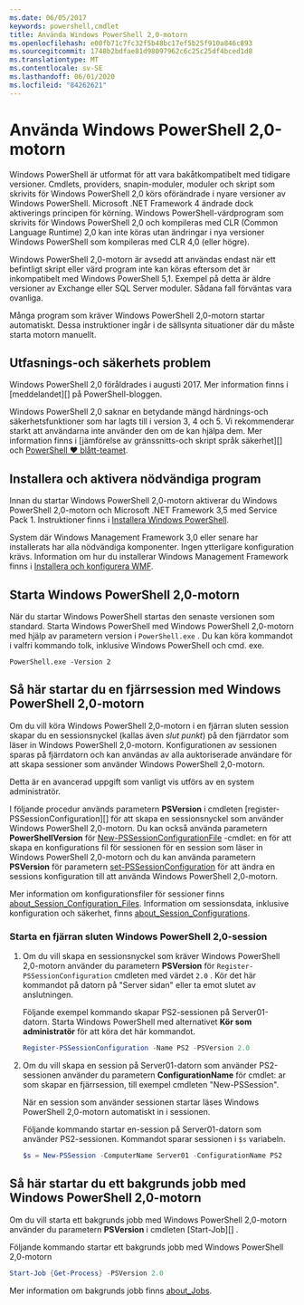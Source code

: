 ```yaml
---
ms.date: 06/05/2017
keywords: powershell,cmdlet
title: Använda Windows PowerShell 2,0-motorn
ms.openlocfilehash: e00fb71c7fc32f5b48bc17ef5b25f910a846c893
ms.sourcegitcommit: 1748b2bdfae81d98097962c6c25c25df4bced1d8
ms.translationtype: MT
ms.contentlocale: sv-SE
ms.lasthandoff: 06/01/2020
ms.locfileid: "84262621"
---
```

# <a name="using-the-windows-powershell-20-engine"></a>Använda Windows PowerShell 2,0-motorn

Windows PowerShell är utformat för att vara bakåtkompatibelt med tidigare versioner. Cmdlets, providers, snapin-moduler, moduler och skript som skrivits för Windows PowerShell 2,0 körs oförändrade i nyare versioner av Windows PowerShell. Microsoft .NET Framework 4 ändrade dock aktiverings principen för körning.
Windows PowerShell-värdprogram som skrivits för Windows PowerShell 2,0 och kompileras med CLR (Common Language Runtime) 2,0 kan inte köras utan ändringar i nya versioner Windows PowerShell som kompileras med CLR 4,0 (eller högre).

Windows PowerShell 2,0-motorn är avsedd att användas endast när ett befintligt skript eller värd program inte kan köras eftersom det är inkompatibelt med Windows PowerShell 5,1. Exempel på detta är äldre versioner av Exchange eller SQL Server moduler. Sådana fall förväntas vara ovanliga.

Många program som kräver Windows PowerShell 2,0-motorn startar automatiskt. Dessa instruktioner ingår i de sällsynta situationer där du måste starta motorn manuellt.

## <a name="deprecation-and-security-concerns"></a>Utfasnings-och säkerhets problem

Windows PowerShell 2,0 föråldrades i augusti 2017. Mer information finns i [meddelandet][] på PowerShell-bloggen.

Windows PowerShell 2,0 saknar en betydande mängd härdnings-och säkerhetsfunktioner som har lagts till i version 3, 4 och 5. Vi rekommenderar starkt att användarna inte använder den om de kan hjälpa dem. Mer information finns i [jämförelse av gränssnitts-och skript språk säkerhet][] och [PowerShell ♥ blått-teamet][blueteam].

## <a name="installing-and-enabling-required-programs"></a>Installera och aktivera nödvändiga program

Innan du startar Windows PowerShell 2,0-motorn aktiverar du Windows PowerShell 2,0-motorn och Microsoft .NET Framework 3,5 med Service Pack 1. Instruktioner finns i [Installera Windows PowerShell][].

System där Windows Management Framework 3,0 eller senare har installerats har alla nödvändiga komponenter. Ingen ytterligare konfiguration krävs. Information om hur du installerar Windows Management Framework finns i [Installera och konfigurera WMF][].

## <a name="how-to-start-the-windows-powershell-20-engine"></a>Starta Windows PowerShell 2,0-motorn

När du startar Windows PowerShell startas den senaste versionen som standard. Starta Windows PowerShell med Windows PowerShell 2,0-motorn med hjälp av parametern version i `PowerShell.exe` . Du kan köra kommandot i valfri kommando tolk, inklusive Windows PowerShell och cmd. exe.

```
PowerShell.exe -Version 2
```

## <a name="how-to-start-a-remote-session-with-the-windows-powershell-20-engine"></a>Så här startar du en fjärrsession med Windows PowerShell 2,0-motorn

Om du vill köra Windows PowerShell 2,0-motorn i en fjärran sluten session skapar du en sessionsnyckel (kallas även _slut punkt_) på den fjärrdator som läser in Windows PowerShell 2,0-motorn. Konfigurationen av sessionen sparas på fjärrdatorn och kan användas av alla auktoriserade användare för att skapa sessioner som använder Windows PowerShell 2,0-motorn.

Detta är en avancerad uppgift som vanligt vis utförs av en system administratör.

I följande procedur används parametern **PSVersion** i cmdleten [register-PSSessionConfiguration][] för att skapa en sessionsnyckel som använder Windows PowerShell 2,0-motorn. Du kan också använda parametern **PowerShellVersion** för [New-PSSessionConfigurationFile][] -cmdlet: en för att skapa en konfigurations fil för sessionen för en session som läser in Windows PowerShell 2,0-motorn och du kan använda parametern **PSVersion** för parametern [set-PSSessionConfiguration][] för att ändra en sessions konfiguration till att använda Windows PowerShell 2,0-motorn.

Mer information om konfigurationsfiler för sessioner finns [about_Session_Configuration_Files][].
Information om sessionsdata, inklusive konfiguration och säkerhet, finns [about_Session_Configurations][].

### <a name="to-start-a-remote-windows-powershell-20-session"></a>Starta en fjärran sluten Windows PowerShell 2,0-session

1. Om du vill skapa en sessionsnyckel som kräver Windows PowerShell 2,0-motorn använder du parametern **PSVersion** för `Register-PSSessionConfiguration` cmdleten med värdet `2.0` .
   Kör det här kommandot på datorn på "Server sidan" eller ta emot slutet av anslutningen.

   Följande exempel kommando skapar PS2-sessionen på Server01-datorn. Starta Windows PowerShell med alternativet **Kör som administratör** för att köra det här kommandot.

   ```powershell
   Register-PSSessionConfiguration -Name PS2 -PSVersion 2.0
   ```

1. Om du vill skapa en session på Server01-datorn som använder PS2-sessionen använder du parametern **ConfigurationName** för cmdlet: ar som skapar en fjärrsession, till exempel cmdleten "New-PSSession".

   När en session som använder sessionen startar läses Windows PowerShell 2,0-motorn automatiskt in i sessionen.

   Följande kommando startar en-session på Server01-datorn som använder PS2-sessionen. Kommandot sparar sessionen i `$s` variabeln.

   ```powershell
   $s = New-PSSession -ComputerName Server01 -ConfigurationName PS2
   ```

## <a name="how-to-start-a-background-job-with-the-windows-powershell-20-engine"></a>Så här startar du ett bakgrunds jobb med Windows PowerShell 2,0-motorn

Om du vill starta ett bakgrunds jobb med Windows PowerShell 2,0-motorn använder du parametern **PSVersion** i cmdleten [Start-Job][] .

Följande kommando startar ett bakgrunds jobb med Windows PowerShell 2,0-motorn

```powershell
Start-Job {Get-Process} -PSVersion 2.0
```

Mer information om bakgrunds jobb finns [about_Jobs][].

<!-- link references -->
[känna]: https://devblogs.microsoft.com/powershell/windows-powershell-2-0-deprecation/
[Jämförelse mellan gränssnitts-och skript språk säkerhet]: https://devblogs.microsoft.com/powershell/a-comparison-of-shell-and-scripting-language-security/
[blueteam]: https://devblogs.microsoft.com/powershell/powershell-the-blue-team/
[Installera Windows PowerShell]: install/Installing-Windows-PowerShell.md
[Installera och konfigurera WMF]: wmf/setup/install-configure.md
[Registrera – PSSessionConfiguration]: /powershell/module/Microsoft.PowerShell.Core/Register-PSSessionConfiguration
[New-PSSessionConfigurationFile]: /powershell/module/Microsoft.PowerShell.Core/New-PSSessionConfiguration
[Set-PSSessionConfiguration]: /powershell/module/Microsoft.PowerShell.Core/Set-PSSessionConfiguration
[about_Session_Configuration_Files]: /powershell/module/Microsoft.PowerShell.Core/about/about_Session_Configuration_Files
[about_Session_Configurations]: /powershell/module/Microsoft.PowerShell.Core/about/about_Session_Configurations
[Start – jobb]: /powershell/module/microsoft.powershell.core/start-job
[about_Jobs]: /powershell/module/microsoft.powershell.core/about/about_jobs
